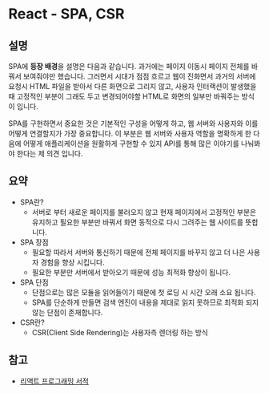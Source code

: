 # React - SPA, CSR

## 설명

SPA에 **등장 배경**을 설명은 다음과 같습니다. 과거에는 페이지 이동시 페이지 전체를 바꿔서 보여줘야만 했습니다. 그러면서 시대가 점점 흐르고 웹이 진화면서 과거의 서버에 요청시 HTML 파일을 받아서 다른 화면으로 그리지 않고, 사용자 인터랙션이 발생했을 때 고정적인 부분이 그래도 두고 변경되어야할 HTML로 화면의 일부만 바꿔주는 방식이 입니다.

SPA를 구현하면서 중요한 것은 기본적인 구성을 어떻게 하고, 웹 서버와 사용자와 이를 어떻게 연결할지가 가장 중요합니다. 이 부분은 웹 서버와 사용자 역할을 명확하게 한 다음에 어떻게 애플리케이션을 원활하게 구현할 수 있지 API를 통해 많은 이야기를 나눠봐야 한다는 제 의견 입니다.

## 요약

- SPA란?
  - 서버로 부터 새로운 페이지를 불러오지 않고 현재 페이지에서 고정적인 부분은 유지하고 필요한 부분만 바꿔서 화면 동적으로 다시 그려주는 웹 사이트를 뜻합니다.
- SPA 장점
  - 필요할 따라서 서버와 통신하기 때문에 전체 페이지를 바꾸지 않고 더 나은 사용자 경험을 향상 시킵니다.
  - 필요한 부분만 서버에서 받아오기 때문에 성능 최적화 향상이 됩니다.
- SPA 단점
  - 단점으로는 많은 모듈을 읽어들이기 때문에 첫 로딩 시 시간 오래 소요 됩니다.
  - SPA를 단순하게 만들면 검색 엔진이 내용을 제대로 읽지 못하므로 최적화 되지 않는 단점이 존재합니다.
- CSR란?
  - CSR(Client Side Rendering)는 사용자측 렌더링 하는 방식

## 참고

- [리액트 프로그래밍 서적](https://www.aladin.co.kr/shop/wproduct.aspx?ItemId=124663551)
